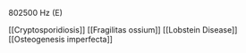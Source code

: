 802500 Hz (E)

[[Cryptosporidiosis]]
[[Fragilitas ossium]]
[[Lobstein Disease]]
[[Osteogenesis imperfecta]]